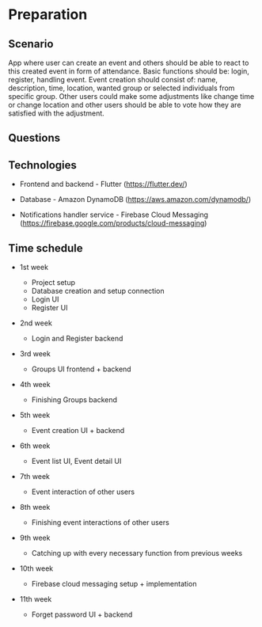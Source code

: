 # Preparation

## Scenario

App where user can create an event and others should be able to react to this created event in form of attendance. Basic functions should be: login, register, handling event. Event creation should consist of: name, description, time, location, wanted group 
or selected individuals from specific group. Other users could make some adjustments like change time or change location and other users should be able to vote how they are satisfied with the adjustment. 

## Questions

## Technologies

* Frontend and backend - Flutter (https://flutter.dev/)
  
* Database - Amazon DynamoDB (https://aws.amazon.com/dynamodb/)

* Notifications handler service - Firebase Cloud Messaging (https://firebase.google.com/products/cloud-messaging)


## Time schedule

* 1st week 
  * Project setup
  * Database creation and setup connection
  * Login UI
  * Register UI

* 2nd week
  * Login and Register backend

* 3rd week
  * Groups UI frontend + backend

* 4th week
  * Finishing Groups backend

* 5th week
  * Event creation UI + backend

* 6th week
  * Event list UI, Event detail UI

* 7th week
  * Event interaction of other users

* 8th week
  * Finishing event interactions of other users

* 9th week
  * Catching up with every necessary function from previous weeks

* 10th week
  * Firebase cloud messaging setup + implementation

* 11th week
  * Forget password UI + backend

